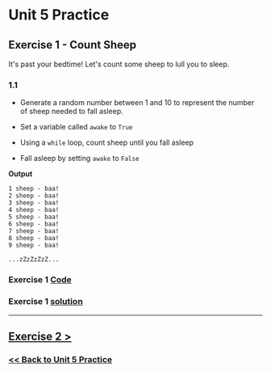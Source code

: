 # Unit 5 Practice

## **Exercise 1 - Count Sheep**

It's past your bedtime! Let's count some sheep to lull you to sleep.

### **1.1**

- Generate a random number between 1 and 10 to represent the number of sheep needed to fall asleep.

- Set a variable called `awake` to `True`

- Using a `while` loop, count sheep until you fall asleep

- Fall asleep by setting `awake` to `False`

**Output**

    1 sheep - baa!
    2 sheep - baa!
    3 sheep - baa!
    4 sheep - baa!
    5 sheep - baa!
    6 sheep - baa!
    7 sheep - baa!
    8 sheep - baa!
    9 sheep - baa!

    ...zZzZzZzZ...

### Exercise 1 [Code](/code/unit_05/exercise-1.1.py)
### Exercise 1 [solution](./solutions/exercise_1_solution.md)

---

## [Exercise 2 >](exercise_2.md)

### [<< Back to Unit 5 Practice](/practice/unit_5/)